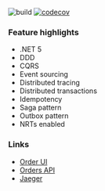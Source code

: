 ![build](https://github.com/jbw/TooBigToFailBurgerShop/workflows/.NET/badge.svg?branch=main)
[![codecov](https://codecov.io/gh/jbw/TooBigToFailBurgerShop/branch/main/graph/badge.svg?token=4FB88IONQC)](https://codecov.io/gh/jbw/TooBigToFailBurgerShop)

### Feature highlights
* .NET 5
* DDD
* CQRS
* Event sourcing
* Distributed tracing
* Distributed transactions
* Idempotency
* Saga pattern
* Outbox pattern
* NRTs enabled

### Links

* [Order UI](https://localhost:6968/)
* [Orders API](http://localhost:6969/swagger/index.html)
* [Jaeger](http://localhost:16686/)

